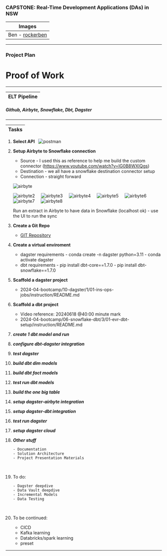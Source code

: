 ### CAPSTONE: Real-Time Development Applications (DAs) in NSW

| Images                                          |
| ----------------------------------------------- |
| Ben - [rockerben](https://github.com/rockerben) |

---

### **Project Plan**

# Proof of Work

---

| ELT Pipeline |
| ------------ |

##### Github, Airbyte, Snowflake, Dbt, Dagster

---

| Tasks |
| ----- |

1.  **Select API**
    &nbsp;
    ![postman](docs/postman.png)
    &nbsp;

2.  **Setup Airbyte to Snowflake connection**
    &nbsp;

    - Source - I used this as reference to help me build the custom connector (https://www.youtube.com/watch?v=IG0B8WXIQgs)
      &nbsp;
    - Destination - we all have a snowflake destination connector setup
      &nbsp;
    - Connection - straight forward
      &nbsp;

    ![airbyte](docs/airbyte.png)
    &nbsp;
    &nbsp;

    ![airbyte2](docs/airbyte2.png)
    &nbsp;
    &nbsp;
    ![airbyte3](docs/airbyte3.png)
    &nbsp;
    &nbsp;
    ![airbyte4](docs/airbyte4.png)
    &nbsp;
    &nbsp;
    ![airbyte5](docs/airbyte5.png)
    &nbsp;
    &nbsp;
    ![airbyte6](docs/airbyte6.png)
    &nbsp;
    &nbsp;
    ![airbyte7](docs/airbyte7.png)
    &nbsp;
    &nbsp;
    ![airbyte8](docs/airbyte8.png)
    &nbsp;
    &nbsp;

    Run an extract in Airbyte to have data in Snowflake (localhost ok) - use the UI to run the sync

3.  **Create a Git Repo**
    &nbsp;

    - [GIT Repository](https://github.com/rockerben/dec_capstone/)
      &nbsp;

4.  **Create a virtual enviroment**
    - dagster requirements - conda create -n dagster python=3.11 - conda activate dagster
      &nbsp;
    - dbt requirements - pip install dbt-core==1.7.0 - pip install dbt-snowflake==1.7.0
      &nbsp;
5.  **Scaffold a dagster project**

    - 2024-04-bootcamp/10-dagster/1/01-ins-ops-jobs/instruction/README.md
      &nbsp;

6.  **Scaffold a dbt project**

    - Video reference: 20240618 @40:00 minute mark
    - 2024-04-bootcamp/06-snowflake-dbt/3/01-evr-dbt-setup/instruction/README.md
      &nbsp;

7.  **_create 1 dbt model and run_**
    &nbsp;
8.  **_configure dbt-dagster integration_**
    &nbsp;
9.  **_test dagster_**
    &nbsp;
10. **_build dbt dim models_**
    &nbsp;
11. **_build dbt fact models_**
    &nbsp;
12. **_test run dbt models_**
    &nbsp;
13. **_build the one big table_**
    &nbsp;
14. **_setup dagster-airbyte integration_**
    &nbsp;
15. **_setup dagster-dbt integration_**
    &nbsp;
16. **_test run dagster_**
    &nbsp;
17. **_setup dagster cloud_**
    &nbsp;
18. **_Other stuff_**

        - Documentation
        - Solution Architecture
        - Project Presentation Materials

    &nbsp;

19. To do:

        - Dagster deepdive
        - Data Vault deepdive
        - Incremental Models
        - Data Testing

    &nbsp;

20. To be continued:
    - CICD
    - Kafka learning
    - Databricks/spark learning
    - preset

---
